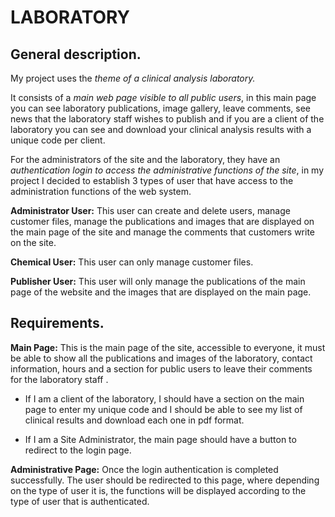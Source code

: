 # LABORATORY

## General description.

My project uses the *theme of a clinical analysis laboratory.*

It consists of a *main web page visible to all public users*, in this main page you can see laboratory publications, image gallery, leave comments, see news that the laboratory staff wishes to publish and if you are a client of the laboratory you can see and download your clinical analysis results with a unique code per client.

For the administrators of the site and the laboratory, they have an *authentication login to access the administrative functions of the site*, in my project I decided to establish 3 types of user that have access to the administration functions of the web system.

**Administrator User:** This user can create and delete users, manage customer files, manage the publications and images that are displayed on the main page of the site and manage the comments that customers write on the site.

**Chemical User:** This user can only manage customer files.

**Publisher User:** This user will only manage the publications of the main page of the website and the images that are displayed on the main page.


## Requirements.

**Main Page:** This is the main page of the site, accessible to everyone, it must be able to show all the publications and images of the laboratory, contact information, hours and a section for public users to leave their comments for the laboratory staff .

- If I am a client of the laboratory, I should have a section on the main page to enter my unique code and I should be able to see my list of clinical results and download each one in pdf format.

- If I am a Site Administrator, the main page should have a button to redirect to the login page.


**Administrative Page:** Once the login authentication is completed successfully. The user should be redirected to this page, where depending on the type of user it is, the functions will be displayed according to the type of user that is authenticated.
